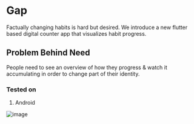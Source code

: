 # Gap

Factually changing habits is hard but desired.
We introduce a new flutter based digital counter app that visualizes habit progress.

## Problem Behind Need

People need to see an overview of how they progress & watch it accumulating in order to change part of their identity.

### Tested on
1. Android

![image](https://user-images.githubusercontent.com/130680623/231824700-08f160ef-7c5d-444b-8332-6e3ea43d4416.png)
